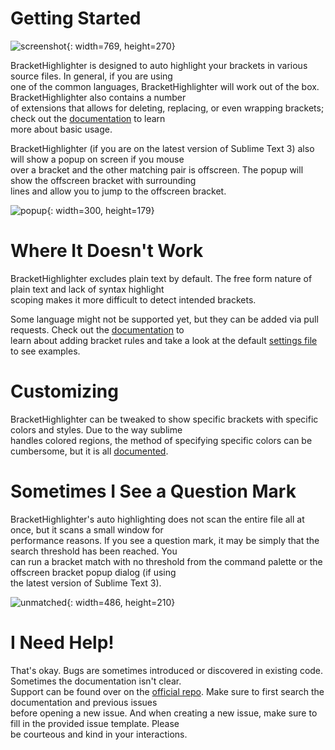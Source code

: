 # Getting Started

![screenshot](res://Packages/BracketHighlighter/docs/images/Example1.png){: width=769, height=270}

BracketHighlighter is designed to auto highlight your brackets in various source files.  In general, if you are using  
one of the common languages, BracketHighlighter will work out of the box.  BracketHighlighter also contains a number  
of extensions that allows for deleting, replacing, or even wrapping brackets; check out the [documentation](http://facelessuser.github.io/BracketHighlighter/usage/) to learn  
more about basic usage.

BracketHighlighter (if you are on the latest version of Sublime Text 3) also will show a popup on screen if you mouse  
over a bracket and the other matching pair is offscreen.  The popup will show the offscreen bracket with surrounding  
lines and allow you to jump to the offscreen bracket.

![popup](res://Packages/BracketHighlighter/docs/images/popup1.png){: width=300, height=179}

# Where It Doesn't Work

BracketHighlighter excludes plain text by default. The free form nature of plain text and lack of syntax highlight  
scoping makes it more difficult to detect intended brackets.

Some language might not be supported yet, but they can be added via pull requests.  Check out the [documentation](http://facelessuser.github.io/BracketHighlighter/customize/#configuring-brackets) to  
learn about adding bracket rules and take a look at the default [settings file](sub://Packages/BracketHighlighter/bh_core.sublime-settings) to see examples.

# Customizing

BracketHighlighter can be tweaked to show specific brackets with specific colors and styles. Due to the way sublime  
handles colored regions, the method of specifying specific colors can be cumbersome, but it is all [documented](http://facelessuser.github.io/BracketHighlighter/customize/#configuring-highlight-style).

# Sometimes I See a Question Mark

BracketHighlighter's auto highlighting does not scan the entire file all at once, but it scans a small window for  
performance reasons.  If you see a question mark, it may be simply that the search threshold has been reached.  You  
can run a bracket match with no threshold from the command palette or the offscreen bracket popup dialog (if using  
the latest version of Sublime Text 3).

![unmatched](res://Packages/BracketHighlighter/docs/images/unmatched_popup.png){: width=486, height=210}

# I Need Help!

That's okay.  Bugs are sometimes introduced or discovered in existing code.  Sometimes the documentation isn't clear.  
Support can be found over on the [official repo](https://github.com/facelessuser/BracketHighlighter/issues).  Make sure to first search the documentation and previous issues  
before opening a new issue.  And when creating a new issue, make sure to fill in the provided issue template.  Please  
be courteous and kind in your interactions.
